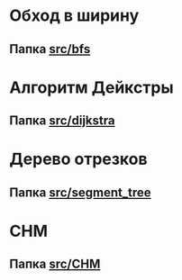 # Обход в ширину
## Папка [src/bfs](./src/bfs)

# Алгоритм Дейкстры
## Папка [src/dijkstra](./src/dijkstra)

# Дерево отрезков
## Папка [src/segment_tree](./src/segment_tree)

# СНМ
## Папка [src/CHM](./src/CHM)
